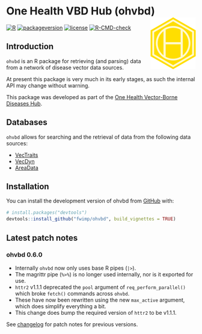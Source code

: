 
<!-- force push by editing this number: 42 -->
<!-- README.md is generated from README.Rmd. Please edit that file -->
<!-- Build with devtools::build_readme() -->

# One Health VBD Hub (ohvbd) <a href="https://fwimp.github.io/ohvbd/"><img src="man/figures/logo-3.png" align="right" width="120" alt="ohvbd website" /></a>

<!-- # One Health VBD Hub - R Package -->
<!-- badges: start -->

[![R](https://img.shields.io/badge/R%3E%3D-4.1.0-6666ff.svg?style=for-the-badge)](https://cran.r-project.org/)
[![packageversion](https://img.shields.io/badge/Package%20version-0.6.0-orange.svg?style=for-the-badge)](commits/master)
[![license](https://img.shields.io/badge/license-GPL--3-blue.svg?style=for-the-badge)](https://www.gnu.org/licenses/gpl-3.0.en.html)
[![R-CMD-check](https://github.com/fwimp/ohvbd/actions/workflows/R-CMD-check.yaml/badge.svg)](https://github.com/fwimp/ohvbd/actions/workflows/R-CMD-check.yaml)
<!-- badges: end -->

## Introduction

`ohvbd` is an R package for retrieving (and parsing) data from a network
of disease vector data sources.

At present this package is very much in its early stages, as such the
internal API may change without warning.

This package was developed as part of the [One Health Vector-Borne Diseases Hub](https://vbdhub.org).

## Databases

`ohvbd` allows for searching and the retrieval of data from the
following data sources:

- [VecTraits](https://vectorbyte.crc.nd.edu/vectraits-explorer)
- [VecDyn](https://vectorbyte.crc.nd.edu/vecdyn-datasets)
- [AreaData](https://pearselab.github.io/areadata/)

## Installation

You can install the development version of ohvbd from
[GitHub](https://github.com/fwimp/ohvbd) with:

``` r
# install.packages("devtools")
devtools::install_github("fwimp/ohvbd", build_vignettes = TRUE)
```

## Latest patch notes

<!-- These are auto-pulled from NEWS.md  -->

### ohvbd 0.6.0

- Internally `ohvbd` now only uses base R pipes (`|>`).
- The magrittr pipe (`%>%`) is no longer used internally, nor is it
  exported for use.
- `httr2` v1.1.1 deprecated the `pool` argument of
  `req_perform_parallel()` which broke `fetch()` commands across
  `ohvbd`.
- These have now been rewritten using the new `max_active` argument,
  which does simplify everything a bit.
- This change does bump the required version of `httr2` to be v1.1.1.

See [changelog](https://fwimp.github.io/ohvbd/news/index.html) for patch
notes for previous versions.

